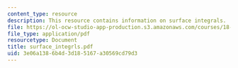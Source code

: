 ```yaml
---
content_type: resource
description: This resource contains information on surface integrals.
file: https://ol-ocw-studio-app-production.s3.amazonaws.com/courses/18-02-multivariable-calculus-spring-2006/3e06a1386b4d3d185167a30569cd79d3_surface_integrls.pdf
file_type: application/pdf
resourcetype: Document
title: surface_integrls.pdf
uid: 3e06a138-6b4d-3d18-5167-a30569cd79d3
---
```


